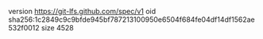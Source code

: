 version https://git-lfs.github.com/spec/v1
oid sha256:1c2849c9c9bfde945bf787213100950e6504f684fe04df14df1562ae532f0012
size 4528
